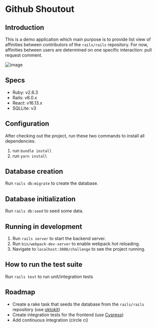 # Github Shoutout 


## Introduction
This is a demo application which main purpose is to provide list view of affinities between contributors of the `rails/rails` repository.
For now, affinities between users are determined on one specific interaction: pull request comment.

![image](https://user-images.githubusercontent.com/3678598/90801497-57b72100-e2ec-11ea-83f5-6a730627bd27.png)

## Specs

- Ruby: v2.6.3
- Rails: v6.0.x
- React: v16.13.x
- SQLLite: v3

## Configuration
After checking out the project, run these two commands to install all dependencies:
1) run `bundle install`
2) run `yarn install`

## Database creation
Run `rails db:migrate` to create the database.

## Database initialization
Run `rails db:seed` to seed some data.

## Running in development
1) Run `rails server` to start the backend server. 
2) Run `bin/webpack-dev-server` to enable webpack hot reloading.
3) Navigate to `localhost:3000/challenge` to see the project running.

## How to run the test suite
Run `rails test` to run unit/integration tests

## Roadmap
- Create a rake task that seeds the database from the `rails/rails` repository (use [oktokit](https://github.com/octokit/octokit.rb))
- Create integration tests for the frontend (use [Cypress](https://github.com/cypress-io/cypress))
- Add continuous integration (circle ci)
